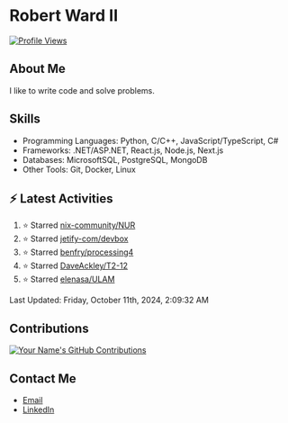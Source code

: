 
# Robert Ward II

[![Profile Views](https://komarev.com/ghpvc/?username=Robert-W-Ward)](https://github.com/Robert-W-Ward)

## About Me
I like to write code and solve problems.

## Skills
- Programming Languages: Python, C/C++, JavaScript/TypeScript, C#
- Frameworks: .NET/ASP.NET, React.js, Node.js, Next.js
- Databases: MicrosoftSQL, PostgreSQL, MongoDB
- Other Tools: Git, Docker, Linux

## :zap: Latest Activities
<!--RECENT_ACTIVITY:start-->
1. ⭐ Starred [nix-community/NUR](https://github.com/nix-community/NUR)
2. ⭐ Starred [jetify-com/devbox](https://github.com/jetify-com/devbox)
3. ⭐ Starred [benfry/processing4](https://github.com/benfry/processing4)
4. ⭐ Starred [DaveAckley/T2-12](https://github.com/DaveAckley/T2-12)
5. ⭐ Starred [elenasa/ULAM](https://github.com/elenasa/ULAM)
<!--RECENT_ACTIVITY:end-->

<!--RECENT_ACTIVITY:last_update-->
Last Updated: Friday, October 11th, 2024, 2:09:32 AM
<!--RECENT_ACTIVITY:last_update_end-->

<!--END_SECTIN:activity-->
## Contributions
[![Your Name's GitHub Contributions](https://github-readme-streak-stats.herokuapp.com/?user=Robert-W-Ward&theme=radical)](https://github.com/your-username)

## Contact Me
- [Email](mailto:robertwesleyward2019@gmail.com)
- [LinkedIn](https://linkedin.com/in/https://www.linkedin.com/in/robert-ward-ii/)
